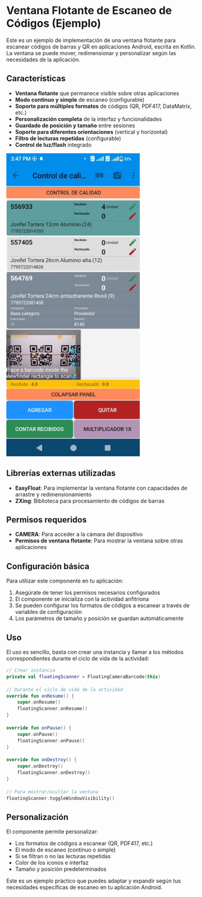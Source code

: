 # Ventana Flotante de Escaneo de Códigos (Ejemplo)

Este es un ejemplo de implementación de una ventana flotante para escanear códigos de barras y QR en aplicaciones
Android, escrita en Kotlin. La ventana se puede mover, redimensionar y personalizar según las necesidades de la
aplicación.

## Características

- **Ventana flotante** que permanece visible sobre otras aplicaciones
- **Modo continuo y simple** de escaneo (configurable)
- **Soporte para múltiples formatos** de códigos (QR, PDF417, DataMatrix, etc.)
- **Personalización completa** de la interfaz y funcionalidades
- **Guardado de posición y tamaño** entre sesiones
- **Soporte para diferentes orientaciones** (vertical y horizontal)
- **Filtro de lecturas repetidas** (configurable)
- **Control de luz/flash** integrado

<img src="screenshot1.png" alt="Ventana flotante" />

## Librerías externas utilizadas

- **EasyFloat**: Para implementar la ventana flotante con capacidades de arrastre y redimensionamiento
- **ZXing**: Biblioteca para procesamiento de códigos de barras

## Permisos requeridos

- **CAMERA**: Para acceder a la cámara del dispositivo
- **Permisos de ventana flotante**: Para mostrar la ventana sobre otras aplicaciones

## Configuración básica

Para utilizar este componente en tu aplicación:

1. Asegúrate de tener los permisos necesarios configurados
2. El componente se inicializa con la actividad anfitriona
3. Se pueden configurar los formatos de códigos a escanear a través de variables de configuración
4. Los parámetros de tamaño y posición se guardan automáticamente

## Uso

El uso es sencillo, basta con crear una instancia y llamar a los métodos correspondientes durante el ciclo de vida de la
actividad:

```kotlin
// Crear instancia
private val floatingScanner = FloatingCameraBarcode(this)

// Durante el ciclo de vida de la actividad
override fun onResume() {
    super.onResume()
    floatingScanner.onResume()
}

override fun onPause() {
    super.onPause()
    floatingScanner.onPause()
}

override fun onDestroy() {
    super.onDestroy()
    floatingScanner.onDestroy()
}

// Para mostrar/ocultar la ventana
floatingScanner.toggleWindowVisibility()
```

## Personalización

El componente permite personalizar:

- Los formatos de códigos a escanear (QR, PDF417, etc.)
- El modo de escaneo (continuo o simple)
- Si se filtran o no las lecturas repetidas
- Color de los iconos e interfaz
- Tamaño y posición predeterminados

Este es un ejemplo práctico que puedes adaptar y expandir según tus necesidades específicas de escaneo en tu aplicación
Android.